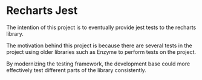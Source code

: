 # Recharts Jest

The intention of this project is to eventually provide jest tests to the recharts library.

The motivation behind this project is because there are several tests in the project using older libraries such as Enzyme to perform tests on the project.

By modernizing the testing framework, the development base could more effectively test different parts of the library consistently.